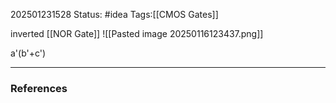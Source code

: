 202501231528
Status: #idea
Tags:[[CMOS Gates]]

inverted [[NOR Gate]]
![[Pasted image 20250116123437.png]]

a'(b'+c')

---
### References
